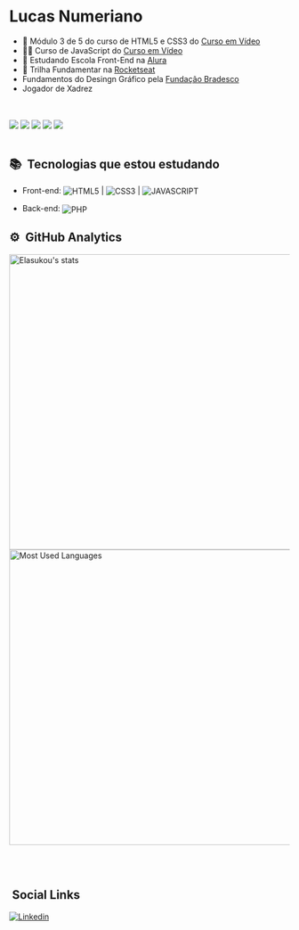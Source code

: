 <h1> Lucas Numeriano </h1>

- 🔭 Módulo 3 de 5 do curso de HTML5 e CSS3 do [Curso em Vídeo](https://www.cursoemvideo.com/curso/html5-css3-modulo1/) 
- 👨‍💻 Curso de JavaScript do [Curso em Vídeo](https://www.cursoemvideo.com/curso/javascript/)
- 🤖 Estudando Escola Front-End na [Alura](https://www.alura.com.br/cursos-online-front-end)
- 🚀 Trilha Fundamentar na [Rocketseat](https://www.rocketseat.com.br/discover)
- Fundamentos do Desingn Gráfico pela [Fundação Bradesco](https://www.ev.org.br/)
- Jogador de Xadrez

<br><br>
![](https://img.shields.io/badge/Git-F05032?style=for-the-badge&logo=git&logoColor=white)
![](https://img.shields.io/badge/GitHub-181717?style=for-the-badge&logo=github&logoColor=white)
![](https://img.shields.io/badge/Microsoft-666666?style=for-the-badge&logo=microsoft&logoColor=white)
![](https://img.shields.io/badge/-VS%20Code-2c2c32?style=for-the-badge&logo=visual-studio-code&logoColor=007ACC)
![](https://img.shields.io/badge/Gimp-4F4F2F?style=for-the-badge&logo=Gimp&logoColor=FFFFFF)
<br><br>

## 📚 &nbsp;Tecnologias que estou estudando

- Front-end: 
<img align="center" alt="HTML5 " 
src="https://img.shields.io/badge/HTML5-E34F26?style=for-the-badge&logo=html5&logoColor=white"> |
<img align ="center" alt ="CSS3"
src="https://img.shields.io/badge/CSS3-1572B6?style=for-the-badge&logo=css3&logoColor=white"> |
<img align ="center" alt ="JAVASCRIPT"
src="https://img.shields.io/badge/JavaScript-323330?style=for-the-badge&logo=javascript&logoColor=F7DF1E">

- Back-end: 
<img align ="center" alt ="PHP" 
src="https://img.shields.io/badge/PHP-6495ED?style=for-the-badge&logo=PHP&logoColor=white">


## ⚙️ &nbsp;GitHub Analytics
<p align="left">
<img width="530em" src="https://github-readme-stats.vercel.app/api?username=Elasukou&show_icons=true&theme=synthwave" alt="Elasukou's stats"/>
  
<img width="530em" src="https://github-readme-stats.vercel.app/api/top-langs/?username=Elasukou&layout=compact&theme=synthwave" alt="Most Used Languages"/>
</p>

<br><br>

## &nbsp;Social Links
[![Linkedin](https://img.shields.io/badge/LinkedIn-0077B5?style=for-the-badge&logo=linkedin&logoColor=white)](https://www.linkedin.com/in/lucas-numeriano-4a249a238/) 
